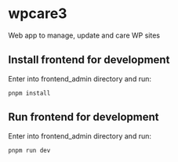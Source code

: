 # wpcare3
Web app to manage, update and care WP sites

## Install frontend for development

Enter into frontend_admin directory and run: 

```
pnpm install
```

## Run frontend for development

Enter into frontend_admin directory and run: 

```
pnpm run dev
```